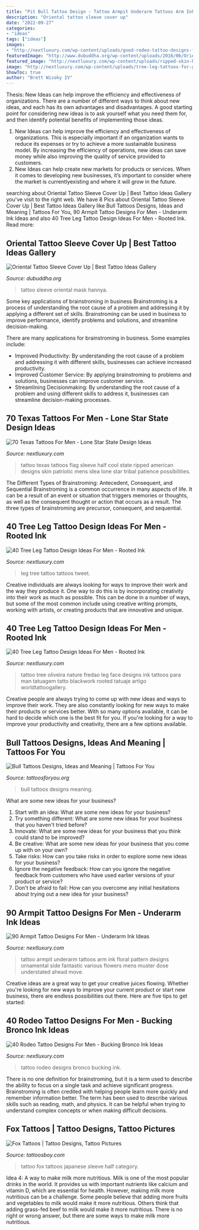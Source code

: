 ```yaml
---
title: "Pit Bull Tattoo Design - Tattoo Armpit Underarm Tattoos Arm Ink Floral Pattern Designs Ornamental Side Fantastic Various Flowers Mens Muster Dose Understated Ahead Move"
description: "Oriental tattoo sleeve cover up"
date: "2022-09-27"
categories:
- "ideas"
tags: ["ideas"]
images:
- "http://nextluxury.com/wp-content/uploads/good-rodeo-tattoo-designs-for-men.jpg"
featuredImage: "http://www.dubuddha.org/wp-content/uploads/2016/06/Oriental-Tattoo-Sleeve-Cover-Up-by-Jaime-Deleon-Tud-728x728.jpg"
featured_image: "http://nextluxury.com/wp-content/uploads/ripped-skin-half-sleeve-mens-texas-flag-tattoo-ideas.jpg"
image: "http://nextluxury.com/wp-content/uploads/tree-leg-tattoos-for-gentlemen.jpg"
ShowToc: true
author: "Brett Wisoky IV"
---
```



Thesis:
New Ideas can help improve the efficiency and effectiveness of organizations.
There are a number of different ways to think about new ideas, and each has its own advantages and disadvantages. A good starting point for considering new ideas is to ask yourself what you need them for, and then identify potential benefits of implementing those ideas.
1) New Ideas can help improve the efficiency and effectiveness of organizations.  This is especially important if an organization wants to reduce its expenses or try to achieve a more sustainable business model. By increasing the efficiency of operations, new ideas can save money while also improving the quality of service provided to customers. 
2) New Ideas can help create new markets for products or services. When it comes to developing new businesses, it’s important to consider where the market is currentlyexisting and where it will grow in the future.

	

		
searching about Oriental Tattoo Sleeve Cover Up | Best Tattoo Ideas Gallery you've visit to the right web. We have 8 Pics about Oriental Tattoo Sleeve Cover Up | Best Tattoo Ideas Gallery like Bull Tattoos Designs, Ideas and Meaning | Tattoos For You, 90 Armpit Tattoo Designs For Men - Underarm Ink Ideas and also 40 Tree Leg Tattoo Design Ideas For Men - Rooted Ink. Read more:
		
    
## Oriental Tattoo Sleeve Cover Up | Best Tattoo Ideas Gallery

<img loading=lazy src="http://www.dubuddha.org/wp-content/uploads/2016/06/Oriental-Tattoo-Sleeve-Cover-Up-by-Jaime-Deleon-Tud-728x728.jpg" onerror="this.onerror=null;this.src='https://tse2.mm.bing.net/th?id=OIP.HQ7Oi1wTx0EkhsatbVkV-AHaHa&amp;pid=15.1';" alt="Oriental Tattoo Sleeve Cover Up | Best Tattoo Ideas Gallery">

_Source: dubuddha.org_

>tattoo sleeve oriental mask hannya. 

	

Some key applications of brainstroming in business
Brainstroming is a process of understanding the root cause of a problem and addressing it by applying a different set of skills. Brainstroming can be used in business to improve performance, identify problems and solutions, and streamline decision-making.

There are many applications for brainstroming in business. Some examples include: 

- Improved Productivity: By understanding the root cause of a problem and addressing it with different skills, businesses can achieve increased productivity.
- Improved Customer Service: By applying brainstroming to problems and solutions, businesses can improve customer service.
- Streamlining Decisionmaking: By understanding the root cause of a problem and using different skills to address it, businesses can streamline decision-making processes.

    
## 70 Texas Tattoos For Men - Lone Star State Design Ideas

<img loading=lazy src="http://nextluxury.com/wp-content/uploads/ripped-skin-half-sleeve-mens-texas-flag-tattoo-ideas.jpg" onerror="this.onerror=null;this.src='https://tse3.mm.bing.net/th?id=OIP.p-jKJLWqzfl6l4zR5bbnZwHaJ8&amp;pid=15.1';" alt="70 Texas Tattoos For Men - Lone Star State Design Ideas">

_Source: nextluxury.com_

>tattoo texas tattoos flag sleeve half cool state ripped american designs skin patriotic mens idea lone star tribal patience possibilities. 

	

The Different Types of Brainstroming: Antecedent, Consequent, and Sequential
Brainstroming is a common occurrence in many aspects of life. It can be a result of an event or situation that triggers memories or thoughts, as well as the consequent thought or action that occurs as a result. The three types of brainstroming are precursor, consequent, and sequential.

    
## 40 Tree Leg Tattoo Design Ideas For Men - Rooted Ink

<img loading=lazy src="http://nextluxury.com/wp-content/uploads/tree-leg-tattoos-for-gentlemen.jpg" onerror="this.onerror=null;this.src='https://tse4.mm.bing.net/th?id=OIP.LIBcyFH9D2cjs4fQQo7L9AHaHa&amp;pid=15.1';" alt="40 Tree Leg Tattoo Design Ideas For Men - Rooted Ink">

_Source: nextluxury.com_

>leg tree tattoo tattoos tweet. 

	

Creative individuals are always looking for ways to improve their work and the way they produce it. One way to do this is by incorporating creativity into their work as much as possible. This can be done in a number of ways, but some of the most common include using creative writing prompts, working with artists, or creating products that are innovative and unique.

    
## 40 Tree Leg Tattoo Design Ideas For Men - Rooted Ink

<img loading=lazy src="http://nextluxury.com/wp-content/uploads/guy-with-tree-leg-tattoo.jpg" onerror="this.onerror=null;this.src='https://tse1.mm.bing.net/th?id=OIP.yC3zQWYRz_n_QSfgs96HiAHaHS&amp;pid=15.1';" alt="40 Tree Leg Tattoo Design Ideas For Men - Rooted Ink">

_Source: nextluxury.com_

>tattoo tree oliveira nature fredao leg face designs ink tattoos para man tatuagem tatto blackwork rooted tatuaje artigo worldtattoogallery. 

	

Creative people are always trying to come up with new ideas and ways to improve their work. They are also constantly looking for new ways to make their products or services better. With so many options available, it can be hard to decide which one is the best fit for you. If you're looking for a way to improve your productivity and creativity, there are a few options available.

    
## Bull Tattoos Designs, Ideas And Meaning | Tattoos For You

<img loading=lazy src="https://www.tattoosforyou.org/wp-content/uploads/2016/05/Bull-Tattoos.jpg" onerror="this.onerror=null;this.src='https://tse2.mm.bing.net/th?id=OIP.oAa-iqDO4b02f9I98A6vlwHaK0&amp;pid=15.1';" alt="Bull Tattoos Designs, Ideas and Meaning | Tattoos For You">

_Source: tattoosforyou.org_

>bull tattoos designs meaning. 

	

What are some new ideas for your business?
1. Start with an idea: What are some new ideas for your business? 
2. Try something different: What are some new ideas for your business that you haven't tried before? 
3. Innovate: What are some new ideas for your business that you think could stand to be improved? 
4. Be creative: What are some new ideas for your business that you come up with on your own? 
5. Take risks: How can you take risks in order to explore some new ideas for your business? 
6. Ignore the negative feedback: How can you ignore the negative feedback from customers who have used earlier versions of your product or service? 
7. Don't be afraid to fail: How can you overcome any initial hesitations about trying out a new idea for your business?

    
## 90 Armpit Tattoo Designs For Men - Underarm Ink Ideas

<img loading=lazy src="http://nextluxury.com/wp-content/uploads/floral-wallpaper-pattern-on-armpit-tattoo-for-men.jpg" onerror="this.onerror=null;this.src='https://tse1.mm.bing.net/th?id=OIP.9pbbQygju4pp_RF4rBXdIAHaHa&amp;pid=15.1';" alt="90 Armpit Tattoo Designs For Men - Underarm Ink Ideas">

_Source: nextluxury.com_

>tattoo armpit underarm tattoos arm ink floral pattern designs ornamental side fantastic various flowers mens muster dose understated ahead move. 

	

Creative ideas are a great way to get your creative juices flowing. Whether you're looking for new ways to improve your current product or start new business, there are endless possibilities out there. Here are five tips to get started:

    
## 40 Rodeo Tattoo Designs For Men - Bucking Bronco Ink Ideas

<img loading=lazy src="http://nextluxury.com/wp-content/uploads/good-rodeo-tattoo-designs-for-men.jpg" onerror="this.onerror=null;this.src='https://tse3.mm.bing.net/th?id=OIP.4WlpZTTRnEid7-lDD2_vlwHaHa&amp;pid=15.1';" alt="40 Rodeo Tattoo Designs For Men - Bucking Bronco Ink Ideas">

_Source: nextluxury.com_

>tattoo rodeo designs bronco bucking ink. 

	

There is no one definition for brainstroming, but it is a term used to describe the ability to focus on a single task and achieve significant progress. Brainstroming is often credited with helping people learn more quickly and remember information better. The term has been used to describe various skills such as reading, math, and physics. It can be helpful when trying to understand complex concepts or when making difficult decisions.

    
## Fox Tattoos | Tattoo Designs, Tattoo Pictures

<img loading=lazy src="http://www.tattoosboy.com/wp-content/uploads/2016/02/Japanese-Fox-Tattoo-On-Half-Sleeve-TB168.jpg" onerror="this.onerror=null;this.src='https://tse3.mm.bing.net/th?id=OIP.aKrN3MvaAuMIxzKkXfgxngHaJ4&amp;pid=15.1';" alt="Fox Tattoos | Tattoo Designs, Tattoo Pictures">

_Source: tattoosboy.com_

>tattoo fox tattoos japanese sleeve half category. 

	

Idea 4: A way to make milk more nutritious.
Milk is one of the most popular drinks in the world. It provides us with important nutrients like calcium and vitamin D, which are essential for health. However, making milk more nutritious can be a challenge. Some people believe that adding more fruits and vegetables to milk would make it more nutritious. Others think that adding grass-fed beef to milk would make it more nutritious. There is no right or wrong answer, but there are some ways to make milk more nutritious.


